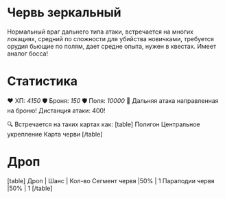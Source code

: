 # Червь зеркальный
Нормальный враг дальнего типа атаки, встречается на многих локациях, средний по сложности для убийства новичками, требуется орудия бьющие по полям, дает средне опыта, нужен в квестах. Имеет аналог босса!
# Cтатистика
❤ ХП: *4150*
🛡 Броня: *150*
🛡 Поля: *10000*
🔫 Дальняя атака направленная на броню!
   Дистанция атаки: 400!

🔍 Встречается на таких картах как:
[table]
Полигон
Центральное укрепление
Карта черви
[/table]
# Дроп
[table] Дроп | Шанс | Кол-во
Сегмент червя |50% | 1
Параподии червя |50% | 1
[/table]